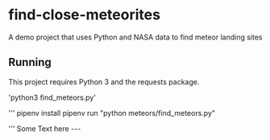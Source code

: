 # find-close-meteorites
A demo project that uses Python and NASA data to find meteor landing sites

## Running

This project requires Python 3 and the requests package.

'python3 find_meteors.py'

'''
pipenv install
pipenv run "python meteors/find_meteors.py"

'''
Some Text here ---
